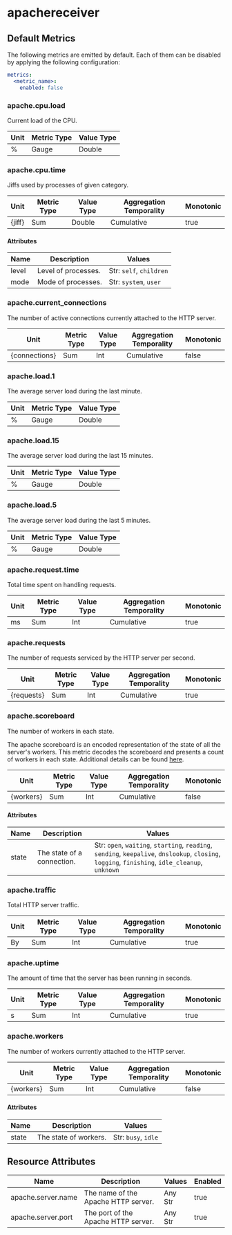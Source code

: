 [comment]: <> (Code generated by mdatagen. DO NOT EDIT.)

# apachereceiver

## Default Metrics

The following metrics are emitted by default. Each of them can be disabled by applying the following configuration:

```yaml
metrics:
  <metric_name>:
    enabled: false
```

### apache.cpu.load

Current load of the CPU.

| Unit | Metric Type | Value Type |
| ---- | ----------- | ---------- |
| % | Gauge | Double |

### apache.cpu.time

Jiffs used by processes of given category.

| Unit | Metric Type | Value Type | Aggregation Temporality | Monotonic |
| ---- | ----------- | ---------- | ----------------------- | --------- |
| {jiff} | Sum | Double | Cumulative | true |

#### Attributes

| Name | Description | Values |
| ---- | ----------- | ------ |
| level | Level of processes. | Str: ``self``, ``children`` |
| mode | Mode of processes. | Str: ``system``, ``user`` |

### apache.current_connections

The number of active connections currently attached to the HTTP server.

| Unit | Metric Type | Value Type | Aggregation Temporality | Monotonic |
| ---- | ----------- | ---------- | ----------------------- | --------- |
| {connections} | Sum | Int | Cumulative | false |

### apache.load.1

The average server load during the last minute.

| Unit | Metric Type | Value Type |
| ---- | ----------- | ---------- |
| % | Gauge | Double |

### apache.load.15

The average server load during the last 15 minutes.

| Unit | Metric Type | Value Type |
| ---- | ----------- | ---------- |
| % | Gauge | Double |

### apache.load.5

The average server load during the last 5 minutes.

| Unit | Metric Type | Value Type |
| ---- | ----------- | ---------- |
| % | Gauge | Double |

### apache.request.time

Total time spent on handling requests.

| Unit | Metric Type | Value Type | Aggregation Temporality | Monotonic |
| ---- | ----------- | ---------- | ----------------------- | --------- |
| ms | Sum | Int | Cumulative | true |

### apache.requests

The number of requests serviced by the HTTP server per second.

| Unit | Metric Type | Value Type | Aggregation Temporality | Monotonic |
| ---- | ----------- | ---------- | ----------------------- | --------- |
| {requests} | Sum | Int | Cumulative | true |

### apache.scoreboard

The number of workers in each state.

The apache scoreboard is an encoded representation of the state of all the server's workers. This metric decodes the scoreboard and presents a count of workers in each state. Additional details can be found [here](https://metacpan.org/pod/Apache::Scoreboard#DESCRIPTION).

| Unit | Metric Type | Value Type | Aggregation Temporality | Monotonic |
| ---- | ----------- | ---------- | ----------------------- | --------- |
| {workers} | Sum | Int | Cumulative | false |

#### Attributes

| Name | Description | Values |
| ---- | ----------- | ------ |
| state | The state of a connection. | Str: ``open``, ``waiting``, ``starting``, ``reading``, ``sending``, ``keepalive``, ``dnslookup``, ``closing``, ``logging``, ``finishing``, ``idle_cleanup``, ``unknown`` |

### apache.traffic

Total HTTP server traffic.

| Unit | Metric Type | Value Type | Aggregation Temporality | Monotonic |
| ---- | ----------- | ---------- | ----------------------- | --------- |
| By | Sum | Int | Cumulative | true |

### apache.uptime

The amount of time that the server has been running in seconds.

| Unit | Metric Type | Value Type | Aggregation Temporality | Monotonic |
| ---- | ----------- | ---------- | ----------------------- | --------- |
| s | Sum | Int | Cumulative | true |

### apache.workers

The number of workers currently attached to the HTTP server.

| Unit | Metric Type | Value Type | Aggregation Temporality | Monotonic |
| ---- | ----------- | ---------- | ----------------------- | --------- |
| {workers} | Sum | Int | Cumulative | false |

#### Attributes

| Name | Description | Values |
| ---- | ----------- | ------ |
| state | The state of workers. | Str: ``busy``, ``idle`` |

## Resource Attributes

| Name | Description | Values | Enabled |
| ---- | ----------- | ------ | ------- |
| apache.server.name | The name of the Apache HTTP server. | Any Str | true |
| apache.server.port | The port of the Apache HTTP server. | Any Str | true |
